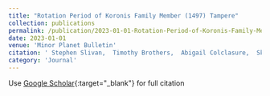 ```yaml
---
title: "Rotation Period of Koronis Family Member (1497) Tampere"
collection: publications
permalink: /publication/2023-01-01-Rotation-Period-of-Koronis-Family-Member-1497-Tampere
date: 2023-01-01
venue: 'Minor Planet Bulletin'
citation: ' Stephen Slivan,  Timothy Brothers,  Abigail Colclasure,  Skylar Larsen,  Claire McLellan-Cassivi,  Orisvaldo Neto,  Maurielle Noto,  Maya Redden,  Francis Wilkin,  Niha Das, &quot;Rotation Period of Koronis Family Member (1497) Tampere.&quot; Minor Planet Bulletin, 2023.'
category: 'Journal'
---
```

Use [Google Scholar](https://scholar.google.com/scholar?q=Rotation+Period+of+Koronis+Family+Member+(1497)+Tampere){:target="_blank"} for full citation